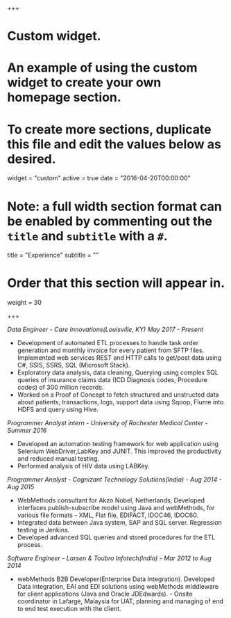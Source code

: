+++
# Custom widget.
# An example of using the custom widget to create your own homepage section.
# To create more sections, duplicate this file and edit the values below as desired.
widget = "custom"
active = true
date = "2016-04-20T00:00:00"

# Note: a full width section format can be enabled by commenting out the `title` and `subtitle` with a `#`.
title = "Experience"
subtitle = ""

# Order that this section will appear in.
weight = 30

+++

*Data Engineer - Care Innovations(Louisville, KY) May 2017 - Present*

-  Development of automated ETL processes to handle task order generation and monthly invoice for every patient from SFTP files. Implemented web services REST and HTTP calls to get/post data using C#, SSIS, SSRS, SQL (Microsoft Stack).
-  Exploratory data analysis, data cleaning, Querying using complex SQL queries of insurance claims data (ICD Diagnosis codes, Procedure codes) of 300 million records.
- Worked on a Proof of Concept to fetch structured and unstructed data about patients, transactions, logs, support data using Sqoop, Flume into HDFS and query using Hive.

*Programmer Analyst intern - University of Rochester Medical Center - Summer 2016*

-  Developed an automation testing framework for web application using Selenium WebDriver,LabKey and JUNIT. This improved the productivity and reduced manual testing.
-  Performed analysis of HIV data using LABKey.

*Programmer Analyst - Cognizant Technology Solutions(India) - Aug 2014 - Aug 2015*

-  WebMethods consultant for Akzo Nobel, Netherlands; Developed interfaces publish-subscribe model using Java and webMethods, for various file formats - XML, Flat file, EDIFACT, IDOC46, IDOC60. 
-  Integrated data between Java system, SAP and SQL server. Regression testing in Jenkins.
-  Developed advanced SQL queries and stored procedures for the ETL process.

*Software Engineer - Larsen & Toubro Infotech(India) - Mar 2012 to Aug 2014*
-  webMethods B2B Developer(Enterprise Data Integration). Developed Data integration, EAI and EDI solutions using webMethods middleware for client applications (Java and Oracle JDEdwards). -  Onsite coordinator in Lafarge, Malaysia for UAT, planning and managing of end to end test execution with the client.
 

 
